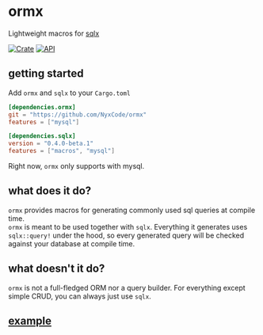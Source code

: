 # ormx
Lightweight macros for [sqlx](https://github.com/launchbadge/sqlx)    

[![Crate](https://img.shields.io/crates/v/ormx.svg)](https://crates.io/crates/ormx)
[![API](https://docs.rs/ormx/badge.svg)](https://docs.rs/ormx)
## getting started
Add `ormx` and `sqlx` to your `Cargo.toml`
```toml
[dependencies.ormx]
git = "https://github.com/NyxCode/ormx"
features = ["mysql"]

[dependencies.sqlx]
version = "0.4.0-beta.1"
features = ["macros", "mysql"]
```
Right now, `ormx` only supports with mysql.
## what does it do? 
`ormx` provides macros for generating commonly used sql queries at compile time.  
`ormx` is meant to be used together with `sqlx`. Everything it generates uses `sqlx::query!` under the hood, so every generated query will be checked against your database at compile time.  
## what doesn't it do?
`ormx` is not a full-fledged ORM nor a query builder. For everything except simple CRUD, you can always just use `sqlx`.  
## [example](https://github.com/NyxCode/ormx/tree/master/example/src/main.rs)
